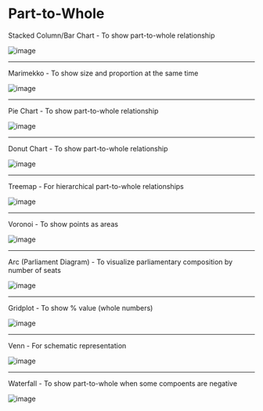 # Part-to-Whole

Stacked Column/Bar Chart - To show part-to-whole relationship

![image](https://github.com/avatorl/Deneb-Vega-Templates/assets/59934292/dc662481-4820-4fe8-bee6-ed9dc3b9d3a8)

---

Marimekko - To show size and proportion at the same time

![image](https://github.com/avatorl/Deneb-Vega-Templates/assets/59934292/2c84f746-f026-4b65-96eb-0111dc67dc54)

---

Pie Chart - To show part-to-whole relationship

![image](https://github.com/avatorl/Deneb-Vega-Templates/assets/59934292/2c705207-69b5-4303-9789-5efaff2da9c6)

---

 Donut Chart - To show part-to-whole relationship
 
![image](https://github.com/avatorl/Deneb-Vega-Templates/assets/59934292/a406f9ce-236b-471a-86d0-aca0dade5205)

---

Treemap - For hierarchical part-to-whole relationships

![image](https://github.com/avatorl/Deneb-Vega-Templates/assets/59934292/b568ca89-b176-4f49-a079-8f073109f953)

---

Voronoi - To show points as areas

![image](https://github.com/avatorl/Deneb-Vega-Templates/assets/59934292/bd9d875b-cc82-4c75-bb8b-bf17f71bc51e)

---

Arc (Parliament Diagram) - To visualize parliamentary composition by number of seats

![image](https://github.com/avatorl/Deneb-Vega-Templates/assets/59934292/16ebcfa8-bd51-4a52-8bbf-d858fea445fa)

---

Gridplot - To show % value (whole numbers)

![image](https://github.com/avatorl/Deneb-Vega-Templates/assets/59934292/e8f1ee4d-ef64-45e6-a7a1-f4a6544f0983)

---

Venn - For schematic representation

![image](https://github.com/avatorl/Deneb-Vega-Templates/assets/59934292/0f7a9a24-9986-41f6-b923-8fdba52b8050)

---

Waterfall - To show part-to-whole when some compoents are negative

![image](https://github.com/avatorl/Deneb-Vega-Templates/assets/59934292/bedcda49-c1a0-42c8-b9b6-d0370b969dbf)


